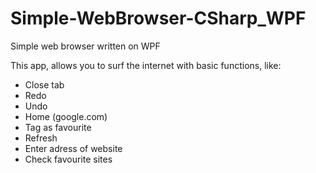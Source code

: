 # Simple-WebBrowser-CSharp_WPF
Simple web browser written on WPF

This app, allows you to surf the internet with basic functions, like:
- Close tab
- Redo
- Undo
- Home (google.com)
- Tag as favourite
- Refresh
- Enter adress of website
- Check favourite sites
